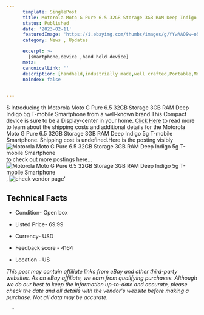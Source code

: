 ```yaml
---
      template: SinglePost
      title: Motorola Moto G Pure 6.5 32GB Storage 3GB RAM Deep Indigo 5g T-mobile Smartphone
      status: Published
      date: '2023-02-11'
      featuredImage: 'https://i.ebayimg.com/thumbs/images/g/YYwAAOSw~o5jg4ls/s-l225.jpg'
      category: News , Updates

      excerpt: >-
        [smartphone,device ,hand held device]
      meta:
      canonicalLink: ''
      description: [handheld,industrially made,well crafted,Portable,Mobile,Compact,Convenient,Lightweight,Maneuverable,Man-portable,Miniature,Carriable,Hand-held,Light,Holdable,Transportable,Mobile device,Pocket-sized,On-the-go,Wireless,Cordless,Compact size,Convenient size, smartphone,device ,hand held device]
      noindex: false
      

---
```

$
      Introducing th Motorola Moto G Pure 6.5 32GB Storage 3GB RAM Deep Indigo 5g T-mobile Smartphone from a well-known brand.This Compact device  is sure to be a Display-center in your home. [Click Here](https://www.ebay.com/itm/304718190990?hash=item46f29e998e%3Ag%3AYYwAAOSw%7Eo5jg4ls&mkevt=1&mkcid=1&mkrid=711-53200-19255-0&campid=%253CePNCampaignId%253E&customid=%253CreferenceId%253E&toolid=10049) to read more to learn about the shipping costs and additional details for the Motorola Moto G Pure 6.5 32GB Storage 3GB RAM Deep Indigo 5g T-mobile Smartphone. Shipping cost is undefined.Here is the posting visibly ![Motorola Moto G Pure 6.5 32GB Storage 3GB RAM Deep Indigo 5g T-mobile Smartphone](https://i.ebayimg.com/thumbs/images/g/YYwAAOSw~o5jg4ls/s-l225.jpg) to check out more postings here... ![Motorola Moto G Pure 6.5 32GB Storage 3GB RAM Deep Indigo 5g T-mobile Smartphone](https://i.ebayimg.com/images/g/YYwAAOSw~o5jg4ls/s-l1600.jpg), ![check vendor page](https://origin-galleryplus.ebayimg.com/ws/web/304718190990_2_0_1/225x225.jpg,https://origin-galleryplus.ebayimg.com/ws/web/304718190990_3_0_1/225x225.jpg,https://origin-galleryplus.ebayimg.com/ws/web/304718190990_4_0_1/225x225.jpg,https://origin-galleryplus.ebayimg.com/ws/web/304718190990_5_0_1/225x225.jpg,https://origin-galleryplus.ebayimg.com/ws/web/304718190990_6_0_1/225x225.jpg)'

      

 ## Technical Facts 



     
      

 - Condition- Open box 


      

 - Listed Price- 69.99 


      

 - Currency- USD 


      

 - Feedback score - 4164 


      

 - Location - US 


      
      

 *_This post may contain affiliate links from eBay and other third-party websites. As an eBay affiliate, we earn from qualifying purchases. Although we do our best to keep the information up-to-date and accurate, please check the date and all details with the vendor's website before making a purchase. Not all data may be accurate._*




      -
